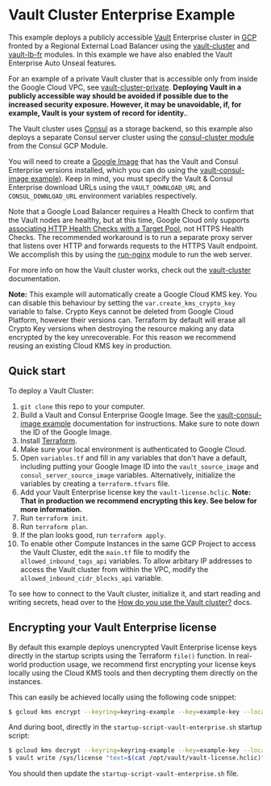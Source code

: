 # Vault Cluster Enterprise Example 

This example deploys a publicly accessible [Vault](https://www.hashicorp.com/products/vault) Enterprise cluster in [GCP](https://cloud.google.com/)
fronted by a Regional External Load Balancer using the [vault-cluster](https://github.com/hashicorp/terraform-google-vault/tree/master/modules/vault-cluster) and [vault-lb-fr](
/modules/vault-lb-fr) modules. In this example we have also enabled the Vault Enterprise Auto Unseal features.

For an example of a private Vault cluster that is accessible only from inside the Google
Cloud VPC, see [vault-cluster-private](https://github.com/hashicorp/terraform-google-vault/tree/master/examples/vault-cluster-private). **Deploying Vault in a publicly accessible way
should be avoided if possible due to the increased security exposure. However, it may be unavoidable, if, for example,
Vault is your system of record for identity.**. 

The Vault cluster uses [Consul](https://www.consul.io/) as a storage backend, so this example also deploys a separate
Consul server cluster using the [consul-cluster module](
https://github.com/hashicorp/terraform-google-consul/tree/master/modules/consul-cluster) from the Consul GCP Module.

You will need to create a [Google Image](https://cloud.google.com/compute/docs/images) that has the Vault and Consul
Enterprise versions installed, which you can do using the [vault-consul-image example](https://github.com/hashicorp/terraform-google-vault/tree/master/examples/vault-consul-image)). Keep in mind, you must specify
the Vault & Consul Enterprise download URLs using the `VAULT_DOWNLOAD_URL` and `CONSUL_DOWNLOAD_URL` environment variables respectively.

Note that a Google Load Balancer requires a Health Check to confirm that the Vault nodes are healthy, but at this time,
Google Cloud only supports [associating HTTP Health Checks with a Target Pool](
https://github.com/terraform-providers/terraform-provider-google/issues/18), not HTTPS Health Checks. The recommended
workaround is to run a separate proxy server that listens over HTTP and forwards requests to the HTTPS Vault endpoint.
We accomplish this by using the [run-nginx](https://github.com/hashicorp/terraform-google-vault/tree/master/modules/run-nginx) module to run the web server. 

For more info on how the Vault cluster works, check out the [vault-cluster](https://github.com/hashicorp/terraform-google-vault/tree/master/modules/vault-cluster) documentation.

**Note:** This example will automatically create a Google Cloud KMS key. You can disable this behaviour by setting the `var.create_kms_crypto_key` variable to false. Crypto Keys cannot be deleted from Google Cloud Platform, however their versions can. Terraform by default will erase all
Crypto Key versions when destroying the resource making any data encrypted by the key unrecoverable. For this reason we recommend reusing an
existing Cloud KMS key in production.

## Quick start

To deploy a Vault Cluster:

1. `git clone` this repo to your computer.
1. Build a Vault and Consul Enterprise Google Image. See the [vault-consul-image example](https://github.com/hashicorp/terraform-google-vault/tree/master/examples/vault-consul-image) documentation
   for instructions. Make sure to note down the ID of the Google Image.
1. Install [Terraform](https://www.terraform.io/).
1. Make sure your local environment is authenticated to Google Cloud.
1. Open `variables.tf` and fill in any variables that don't have a default, including putting your Google Image ID into
   the `vault_source_image` and `consul_server_source_image` variables. Alternatively, initialize the variables by creating
   a `terraform.tfvars` file.
1. Add your Vault Enterprise license key the `vault-license.hclic`. **Note: That in production we recommend encrypting this key. See below for more information.** 
1. Run `terraform init`.
1. Run `terraform plan`.
1. If the plan looks good, run `terraform apply`.
1. To enable other Compute Instances in the same GCP Project to access the Vault Cluster, edit the `main.tf` file to 
   modify the `allowed_inbound_tags_api` variables. To allow arbitary IP addresses to access the Vault cluster from
   within the VPC, modify the `allowed_inbound_cidr_blocks_api` variable.
   
To see how to connect to the Vault cluster, initialize it, and start reading and writing secrets, head over to the 
[How do you use the Vault cluster?](https://github.com/hashicorp/terraform-google-vault/tree/master/modules/vault-cluster#how-do-you-use-the-vault-cluster) docs.

## Encrypting your Vault Enterprise license

By default this example deploys unencrypted Vault Enterprise license keys directly in the startup scripts using the Terraform `file()` function.
In real-world production usage, we recommend first encrypting your license keys locally using the Cloud KMS tools and then decrypting them
directly on the instances.

This can easily be achieved locally using the following code snippet:

```bash
$ gcloud kms encrypt --keyring=keyring-example --key=example-key --location=global --plaintext-file=vault-license.hclic --ciphertext-file=vault-license.hclic.env
```

And during boot, directly in the `startup-script-vault-enterprise.sh` startup script:

```bash
$ gcloud kms decrypt --keyring=keyring-example --key=example-key --location=global --ciphertext-file=/opt/vault/vault-license.hclic.enc --plaintext-file=/opt/vault/vault-license.hclic
$ vault write /sys/license "text=$(cat /opt/vault/vault-license.hclic)"
```

You should then update the `startup-script-vault-enterprise.sh` file.
